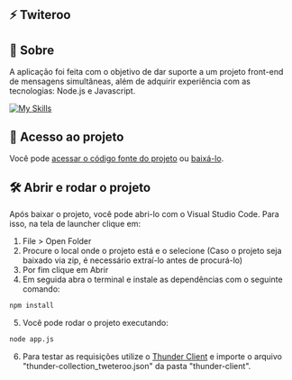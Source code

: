   ## ⚡️ Twiteroo

## 📝 Sobre

<p>A aplicação foi feita com o objetivo de dar suporte a um projeto front-end de mensagens simultâneas, além
de adquirir experiência com as tecnologias: Node.js e Javascript.
</p>

[![My Skills](https://skills.thijs.gg/icons?i=nodejs,javascript&theme=light)](https://skills.thijs.gg)

## 📁 Acesso ao projeto

Você pode [acessar o código fonte do projeto](https://github.com/ccarlaa/tweteroo) ou [baixá-lo](https://github.com/ccarlaa/tweteroo/archive/refs/heads/main.zip).

## 🛠️ Abrir e rodar o projeto

Após baixar o projeto, você pode abri-lo com o Visual Studio Code. Para isso, na tela de launcher clique em:

1. File > Open Folder
2. Procure o local onde o projeto está e o selecione (Caso o projeto seja baixado via zip, é necessário extraí-lo antes de procurá-lo)
3. Por fim clique em Abrir
4. Em seguida abra o terminal e instale as dependências com o seguinte comando:

```bash
npm install 
```

5. Você  pode rodar o projeto executando:

```bash
node app.js
```
6. Para testar as requisições utilize o [Thunder Client](https://github.com/rangav/thunder-client-support) e importe
o arquivo "thunder-collection_tweteroo.json" da pasta "thunder-client".

